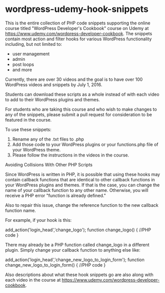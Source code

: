 # wordpress-udemy-hook-snippets
This is the entire collection of PHP code snippets supporting the online course titled "WordPress Developer's Cookbook" course on Udemy at https://www.udemy.com/wordpress-developer-cookbook. The snippets contain most action and filter hooks for various WordPress functionality including, but not limited to:
- user management
- admin
- post loops
- and more

Currently, there are over 30 videos and the goal is to have over 100 WordPress videos and snippets by July 1, 2016.

Students can download these scripts as a whole instead of with each video to add to their WordPress plugins and themes. 

For students who are taking this course and who wish to make changes to any of the snippets, please submit a pull request for consideration to be featured in the course.

To use these snippets:

1. Rename any of the .txt files to .php
2. Add those code to your WordPress plugins or your functions.php file of your WordPress theme.
3. Please follow the instructions in the videos in the course.

Avoiding Collisions With Other PHP Scripts

Since WordPress is written in PHP, it is possible that using these hooks may contain callback functions that are identical to other callback functions in your WordPress plugins and themes. If that is the case, you can change the name of your callback function to any other name. Otherwise, you will receive a PHP error "function is already defined."

Also to repair this issue, change the reference function to the new callback function name. 

For example, if your hook is this:

add_action('login_head','change_logo');
function change_logo()
{
	//PHP code
}

There may already be a PHP function called change_logo in a different plugin. Simply change your callback function to anything else like:

add_action('login_head','change_new_logo_to_login_form');
function change_new_logo_to_login_form()
{
	//PHP code
}

Also descriptions about what these hook snippets go are also along with each video in the course at https://www.udemy.com/wordpress-developer-cookbook.